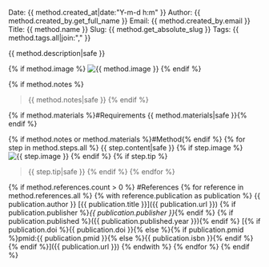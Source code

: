 Date: {{ method.created_at|date:"Y-m-d h:m" }}
Author: {{ method.created_by.get_full_name }}
Email: {{ method.created_by.email }}
Title: {{ method.name }}
Slug: {{ method.get_absolute_slug }}
Tags: {{ method.tags.all|join:"," }}

{{ method.description|safe }}

{% if method.image %}
![{{ method.image }}](/static/images/{{method.image|urlencode}})
{% endif %}

{% if method.notes %}
>{{ method.notes|safe }}
{% endif %}

{% if method.materials %}#Requirements
{{ method.materials|safe }}{% endif %}

{% if method.notes or method.materials %}#Method{% endif %}
{% for step in method.steps.all %}
{{ step.content|safe }}
{% if step.image %}
![{{ step.image }}](/static/images/{{step.image|urlencode}})
{% endif %}
{% if step.tip %}
>{{ step.tip|safe }}
{% endif %}
{% endfor %}

{% if method.references.count > 0 %}
#References
{% for reference in method.references.all %}
{% with reference.publication as publication %}
{{ publication.author }} [{{ publication.title }}]({{ publication.url }}) {% if publication.publisher %}_{{ publication.publisher }}_{% endif %} {% if publication.published %}({{ publication.published.year }}){% endif %}
[{% if publication.doi %}{{ publication.doi }}{% else %}{% if publication.pmid %}pmid:{{ publication.pmid }}{% else %}{{ publication.isbn }}{% endif %}{% endif %}]({{ publication.url }})
{% endwith %}
{% endfor %}
{% endif %}
